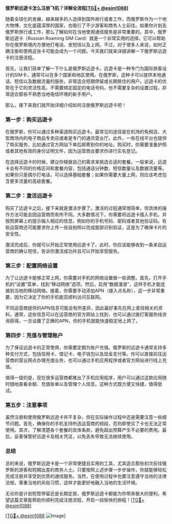 **俄罗斯远遊卡怎么注册飞机？详解全流程[[TG💪+ @esim1088](https://t.me/s/esim1088)]**

随着全球化的发展，越来越多的人选择到国外旅行或者工作，而俄罗斯作为一个地大物博、文化底蕴深厚的国家，也吸引了不少游客和商务人士前往。如果你计划去俄罗斯旅行或工作，那么了解如何在当地使用通信服务是非常重要的。其中，俄罗斯远遊卡（Russian Roaming SIM Card）就是一个非常实用的选择。它可以帮助你在俄罗斯境内方便地打电话、发短信以及上网。不过，对于很多人来说，如何正确注册和使用这张卡可能会成为一个问题。今天我们就来详细讲解一下俄罗斯远遊卡的注册流程。

首先，让我们简单了解一下什么是俄罗斯远遊卡。远遊卡是一种专门为国际旅客设计的SIM卡，通常可以在多个国家和地区使用。在俄罗斯，这种卡可以提供本地通话、短信以及数据流量的服务，非常适合短期停留或长期居住的用户。远遊卡的优势在于它的灵活性高，不需要绑定固定的电话号码，也不需要复杂的设置过程，非常适合那些不熟悉当地电信环境的新手用户。

那么，接下来我们就开始详细介绍如何注册俄罗斯远遊卡吧！

### **第一步：购买远遊卡**
在俄罗斯，你可以通过多种渠道购买远遊卡。最常见的途径是在机场的免税店、大型商场内的电子商品专卖店或者是专门的通讯营业厅。此外，一些在线平台也提供了购买服务，比如通过官方网站下单后邮寄到你的地址。购买时，你需要准备护照或者其他有效的身份证明文件，因为运营商会要求你进行实名登记。

在选择远遊卡的时候，建议你根据自己的需求来挑选合适的套餐。一般来说，远遊卡会有不同的价格区间和套餐内容，包括通话分钟数、短信数量以及数据流量等。如果你只是偶尔打电话，可以选择基础套餐；如果你需要大量上网，则应该考虑包含更多流量的高级套餐。

### **第二步：激活远遊卡**
购买了远遊卡之后，接下来就是激活步骤了。激活的过程通常很简单，但具体的操作方法可能会因运营商而有所不同。大多数情况下，你需要将远遊卡插入手机，并按照屏幕上的提示输入相应的信息，例如你的手机号码、密码或者其他验证码。有些运营商还可能要求你上传一张自拍照以完成面部识别验证，这是为了确保卡片的安全性。

激活完成后，你就可以开始正常使用远遊卡了。此时，你应该能够收到一条来自运营商的确认短信，告诉你激活成功并且可以开始享受服务。

### **第三步：配置网络设置**
为了让远遊卡能够正常上网，你需要对手机的网络设置做一些调整。首先，打开手机的“设置”菜单，找到“移动网络”选项。然后，启用“数据漫游”，这样手机才能连接到当地的移动网络。接着，你需要手动添加APN（接入点名称），这一步非常重要，因为它决定了你的手机能否顺利访问互联网。

不同运营商提供的APN信息可能会有所差异，因此最好事先在网上查找相关的资料。通常，这些信息可以在运营商的官方网站上找到，也可以通过拨打客服热线咨询获得。一旦设置了正确的APN，你的手机就能快速稳定地上网了。

### **第四步：充值与管理账户**
为了保证远遊卡的正常使用，你需要定期为账户充值。俄罗斯的远遊卡通常支持多种支付方式，包括信用卡、借记卡、电子钱包以及现金支付等。你可以直接前往运营商的营业网点办理充值业务，也可以通过手机应用程序或者官方网站进行线上充值。

值得一提的是，现在很多运营商都推出了手机应用程序，用户可以通过这款应用随时随地查看余额、充值账单以及管理个人信息。这种方式既方便又快捷，值得尝试。

### **第五步：注意事项**
虽然注册和使用俄罗斯远遊卡并不复杂，但在实际操作过程中还是需要注意一些细节问题。首先，确保你的手机支持所选运营商的频段，否则即使买了卡也无法正常使用。其次，了解清楚各个套餐的具体条款，避免超出预算产生不必要的费用。最后，妥善保管好远遊卡及相关凭证，以免丢失导致无法继续使用。

### **总结**
总的来说，俄罗斯远遊卡是一个非常便捷且实用的工具，尤其适合那些初次前往俄罗斯的游客和短期出差的商务人士。只要按照上述步骤一步步操作，你就能够轻松完成注册并享受到优质的通信服务。当然，在使用过程中也要注意遵守当地的法律法规，尊重当地的风俗习惯，这样才能更好地融入当地的生活环境。

无论你是计划短暂停留还是长期定居，俄罗斯远遊卡都能为你带来极大的便利。希望这篇文章能帮助你顺利完成注册流程，开启一段愉快的旅程！[[TG💪+ @esim1088](https://t.me/s/esim1088)]

[[TG💪+ @esim1088](https://t.me/s/esim1088) ![Image](https://i.postimg.cc/4NQfJmqS/Snipaste-2025-05-13-00-14-12.png)]